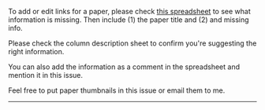To add or edit links for a paper, please check [this spreadsheet](https://docs.google.com/spreadsheets/d/11ZNUflBnK47ljl_g0NVJFntP1xb8qsSv-PcpinoeWRw/edit#gid=0) to see what information is missing. Then include (1) the paper title and (2) and missing info.

Please check the column description sheet to confirm you're suggesting the right information.

You can also add the information as a comment in the spreadsheet and mention it in this issue.

Feel free to put paper thumbnails in this issue or email them to me.

---------------------